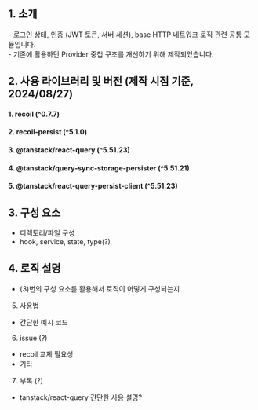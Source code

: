 ## 1. 소개

<div>- 로그인 상태, 인증 (JWT 토큰, 서버 세션), base HTTP 네트워크 로직 관련 공통 모듈입니다.</div>
<div>- 기존에 활용하던 Provider 중첩 구조를 개선하기 위해 제작되었습니다.</div>

## 2. 사용 라이브러리 및 버전 (제작 시점 기준, 2024/08/27)

#### 1. recoil (^0.7.7)

#### 2. recoil-persist (^5.1.0)

#### 3. @tanstack/react-query (^5.51.23)

#### 4. @tanstack/query-sync-storage-persister (^5.51.21)

#### 5. @tanstack/react-query-persist-client (^5.51.23)

## 3. 구성 요소

- 디렉토리/파일 구성
- hook, service, state, type(?)

## 4. 로직 설명

- (3)번의 구성 요소를 활용해서 로직이 어떻게 구성되는지

5. 사용법

- 간단한 예시 코드

6. issue (?)

- recoil 교체 필요성
- 기타

7. 부록 (?)

- tanstack/react-query 간단한 사용 설명?
